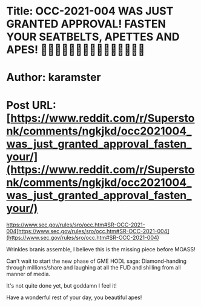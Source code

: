 # Title: OCC-2021-004 WAS JUST GRANTED APPROVAL! FASTEN YOUR SEATBELTS, APETTES AND APES! 🚀🚀🚀🚀🚀🚀🚀🚀🚀🚀🚀🚀🚀🚀🚀
# Author: karamster
# Post URL: [https://www.reddit.com/r/Superstonk/comments/ngkjkd/occ2021004_was_just_granted_approval_fasten_your/](https://www.reddit.com/r/Superstonk/comments/ngkjkd/occ2021004_was_just_granted_approval_fasten_your/)


https://www.sec.gov/rules/sro/occ.htm#SR-OCC-2021-004[https://www.sec.gov/rules/sro/occ.htm#SR-OCC-2021-004](https://www.sec.gov/rules/sro/occ.htm#SR-OCC-2021-004)

Wrinkles branis assemble, I believe this is the missing piece before MOASS!

Can't wait to start the new phase of GME HODL saga: Diamond-handing through millions/share and laughing at all the FUD and shilling from all manner of media.

It's not quite done yet, but goddamn I feel it!

Have a wonderful rest of your day, you beautiful apes!